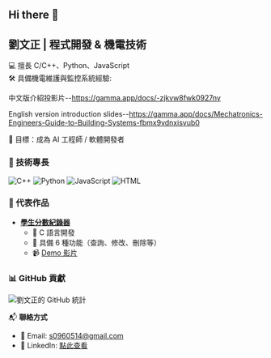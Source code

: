 ## Hi there 👋
## 劉文正 | 程式開發 & 機電技術
💻 擅長 C/C++、Python、JavaScript  
🛠️ 具備機電維護與監控系統經驗:

中文版介紹投影片--https://gamma.app/docs/-zjkvw8fwk0927ny

English version introduction slides--https://gamma.app/docs/Mechatronics-Engineers-Guide-to-Building-Systems-fbmx9vdnxisvub0

🎯 目標：成為 AI 工程師 / 軟體開發者  

### 🔧 技術專長
![C++](https://img.shields.io/badge/-C++-00599C?style=flat-square&logo=c%2B%2B&logoColor=white)
![Python](https://img.shields.io/badge/-Python-3776AB?style=flat-square&logo=python&logoColor=white)
![JavaScript](https://img.shields.io/badge/-JavaScript-F7DF1E?style=flat-square&logo=javascript&logoColor=black)
![HTML](https://img.shields.io/badge/-HTML5-E34F26?style=flat-square&logo=html5&logoColor=white)

### 📌 代表作品
- **[學生分數紀錄器](https://github.com/LIUWENZHENG12/C-plusplus)**
  - 🏫 C 語言開發
  - 📌 具備 6 種功能（查詢、修改、刪除等）
  - 📹 [Demo 影片](https://www.youtube.com/watch?v=TDzBz_ij1eE)

### 📊 GitHub 貢獻
![劉文正的 GitHub 統計](https://github-readme-stats.vercel.app/api?username=LIUWENZHENG12&show_icons=true&theme=radical)

📬 **聯絡方式**
- 📧 Email: [s0960514@gmail.com](mailto:s0960514@gmail.com)
- 🔗 LinkedIn: [點此查看](https://www.linkedin.com/in/你的個人頁面)
  
<!--
**LIUWENZHENG12/LIUWENZHENG12** is a ✨ _special_ ✨ repository because its `README.md` (this file) appears on your GitHub profile.
Here are some ideas to get you started:--!>
